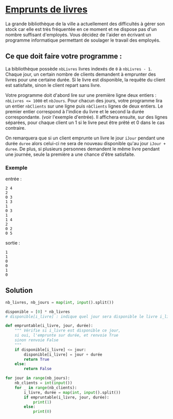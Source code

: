 # [Emprunts de livres](http://www.france-ioi.org/algo/task.php?idChapter=656&idTask=2273)

La grande bibliothèque de la ville a actuellement des difficultés à gérer son stock car elle est très fréquentée en ce moment et ne dispose pas d'un nombre suffisant d'employés. Vous décidez de l'aider en écrivant un programme informatique permettant de soulager le travail des employés.

## Ce que doit faire votre programme :

La bibliothèque possède `nbLivres` livres indexés de `0` à `nbLivres - 1`. Chaque jour, un certain nombre de clients demandent à emprunter des livres pour une certaine durée. Si le livre est disponible, la requête du client est satisfaite, sinon le client repart sans livre.

Votre programme doit d'abord lire sur une première ligne deux entiers : `nbLivres <= 1000` et `nbJours`. Pour chacun des jours, votre programme lira un entier `nbClients` sur une ligne puis `nbClients` lignes de deux entiers. Le premier entier correspond à l'indice du livre et le second la durée correspondante. (voir l'exemple d'entrée). Il affichera ensuite, sur des lignes séparées, pour chaque client un 1 si le livre peut être prêté et 0 dans le cas contraire.

On remarquera que si un client emprunte un livre le jour `iJour` pendant une durée `duree` alors celui-ci ne sera de nouveau disponible qu'au jour `iJour + duree`. De plus, si plusieurs personnes demandent le même livre pendant une journée, seule la première a une chance d'être satisfaite.

### Exemple

entrée :

    2 4
    2
    0 3
    1 3
    1
    0 3
    1
    1 4
    2 
    0 2
    0 5

sortie :

    1
    1
    0
    0
    1
    0

## Solution

```python
nb_livres, nb_jours = map(int, input().split())

disponible = [0] * nb_livres
# disponible[i_livre] : indique quel jour sera disponible le livre i_livre

def empruntable(i_livre, jour, durée):
    """ Vérifie si i_livre est disponible ce jour,
    si oui, l'emprunte sur durée, et renvoie True
    sinon renvoie False
    """
    if disponible[i_livre] <= jour:
        disponible[i_livre] = jour + durée
        return True
    else:
        return False

for jour in range(nb_jours):
    nb_clients = int(input())
    for _ in range(nb_clients):
        i_livre, durée = map(int, input().split())
        if empruntable(i_livre, jour, durée):
            print(1)
        else:
            print(0)
```

